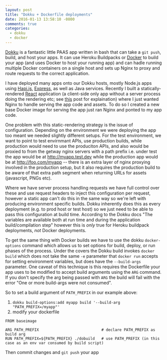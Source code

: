 ```yaml
---
layout: post
title: "Dokku + Dockerfile deployments"
date: 2016-01-13 13:58:10 -0800
comments: true
categories:
  - dokku
  - docker
---
```


[Dokku](https://github.com/dokku/dokku) is a fantastic little PAAS app written in bash that can take a `git push`, build, and host your apps. It can use Heroku Buildpacks or [Docker](http://docker.com) to build your app (and uses Docker to host your running app) and can hadle running multiple Docker containers on a single host and sets up Nginx to proxy and route requests to the correct application.

I have deployed many apps onto our Dokku hosts, mostly Node.js apps using [Hapi.js](http://hapijs.com), [Express](http://expressjs.com), as well as Java services. Recently I built a statically-rendered [React](https://facebook.github.io/react/) application (a client-side only app without a server process doing the rendering etc; see [this](https://blog.andyet.com/2015/05/18/lazymorphic-apps-bringing-back-static-web/) post for explaination) where I just wanted Nginx to handle serving the app code and assets. To do so I created a new base Docker image for serving the app just ran Nginx and ponted to my app code.

One problem with this static-rendering strategy is the issue of configuration. Depending on the environment we were deploying the app too meant we needed slightly different setups. For the test environment, we want to point to test envirnmant APIs, use production builds, while production would need to use the produciton APIs, and also would be proxied to from the getway nginx servers with a path prefix i.e. under test the app would be at http://myapp.test.dev while the production app would be at http://foo.com/myapp -- there is an extra layer of nginx proxying involved in the production setup, but it also requires the production build to be aware of that extra path segment when returning URLs for assets (javascript, PNGs etc).

Where we have server process handling requests we have full control over these and use request headers to inject this configuration per request, however a static app can't do this in the same way so we're left with producing environment specific builds. Dokku inherently does this as every deployment (e.g. to prod host or test host) so we just need to be able to pass this configuration at build time. According to the Dokku docs "The variables are available both at run time and during the application build/compilation step" however this is _only_ true for Heroku buildpack deployments, _not_ Docker deployments.

To get the same thing with Docker builds we have to use the dokku `docker-options` command which allows us to set options for build, deploy, or run phases of the process. Under the covers the Dokku build invokes `docker build` which does not take the same `-e` parameter that `docker run` accepts for setting environment variables, but does have the `--build-args` parameter. One caveat of this technique is this requires the Dockerfile your app uses to be modified to accept build arguments using the `ARG` command. If you don't specify the arg being passed with `ARG` the build will fail with the error "One or more build-args were not consumed".

So to set a build argument of `PATH_PREFIX` in our example above:

1. `dokku build-options:add myapp build '--build-arg "PATH_PREFIX=/myapp"'`
2. modify your dockerfile

```
FROM baseimage

ARG PATH_PREFIX                            # declare PATH_PREFIX as build arg
RUN PATH_PREFIX=${PATH_PREFIX} ./dobuild   # use PATH_PREFIX (in this case as an env var consumed by build script)
```

Then commit changes and `git push` your app
